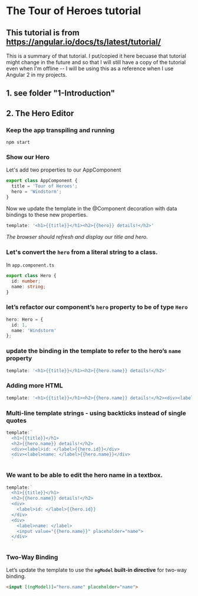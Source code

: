 # The Tour of Heroes tutorial

## This tutorial is from https://angular.io/docs/ts/latest/tutorial/

This is a summary of that tutorial. I put/copied it here becuase that tutorial might change in the future and so that I will still have a copy of the tutorial even when I'm offline -- I will be using this as a reference when I use Angular 2 in my projects.


## 1. see folder "1-Introduction"

## 2. The Hero Editor

### Keep the app transpiling and running
```
npm start
```

### Show our Hero

Let's add two properties to our AppComponent

``` TypeScript
export class AppComponent {
  title = 'Tour of Heroes';
  hero = 'Windstorm';
}
```

Now we update the template in the @Component decoration with data bindings to these new properties.
``` TypeScript
template: '<h1>{{title}}</h1><h2>{{hero}} details!</h2>'
```

_The browser should refresh and display our title and hero._

### Let's convert the `hero` from a literal string to a class.

In `app.component.ts`

``` TypeScript
export class Hero {
  id: number;
  name: string;
}
```

###  let’s refactor our component’s `hero` property to be of type `Hero`

``` TypeScript
hero: Hero = {
  id: 1,
  name: 'Windstorm'
};
```

### update the binding in the template to refer to the hero’s `name` property
``` TypeScript
template: '<h1>{{title}}</h1><h2>{{hero.name}} details!</h2>'
```

### Adding more HTML
``` TypeScript
template: '<h1>{{title}}</h1><h2>{{hero.name}} details!</h2><div><label>id: </label>{{hero.id}}</div><div><label>name: </label>{{hero.name}}</div>'
```

### Multi-line template strings - using backticks instead of single quotes


``` TypeScript
template:`
  <h1>{{title}}</h1>
  <h2>{{hero.name}} details!</h2>
  <div><label>id: </label>{{hero.id}}</div>
  <div><label>name: </label>{{hero.name}}</div>
  `
```

### We want to be able to edit the hero name in a textbox.
``` TypeScript
template:`
  <h1>{{title}}</h1>
  <h2>{{hero.name}} details!</h2>
  <div>
    <label>id: </label>{{hero.id}}
  </div>
  <div>
    <label>name: </label>
    <input value="{{hero.name}}" placeholder="name">
  </div>
  `
```

### Two-Way Binding


Let’s update the template to use the **`ngModel` built-in directive** for two-way binding.
``` HTML
<input [(ngModel)]="hero.name" placeholder="name">
```
